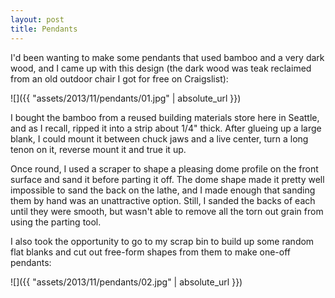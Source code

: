```yaml
---
layout: post
title: Pendants
---
```

I'd been wanting to make some pendants that used bamboo and a very dark wood,
and I came up with this design (the dark wood was teak reclaimed from an old
outdoor chair I got for free on Craigslist):

![]({{ "assets/2013/11/pendants/01.jpg" | absolute_url }})

I bought the bamboo from a reused building materials store here in Seattle, and
as I recall, ripped it into a strip about 1/4" thick. After glueing up a large
blank, I could mount it between chuck jaws and a live center, turn a long tenon
on it, reverse mount it and true it up.

Once round, I used a scraper to shape a pleasing dome profile on the front
surface and sand it before parting it off. The dome shape made it pretty well
impossible to sand the back on the lathe, and I made enough that sanding them
by hand was an unattractive option. Still, I sanded the backs of each until they
were smooth, but wasn't able to remove all the torn out grain from using the
parting tool.

I also took the opportunity to go to my scrap bin to build up some random flat
blanks and cut out free-form shapes from them to make one-off pendants:

![]({{ "assets/2013/11/pendants/02.jpg" | absolute_url }})
